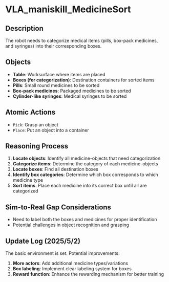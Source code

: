 # VLA_maniskill_MedicineSort

## Description
The robot needs to categorize medical items (pills, box-pack medicines, and syringes) into their corresponding boxes.

## Objects
- **Table**: Worksurface where items are placed
- **Boxes (for categorization)**: Destination containers for sorted items
- **Pills**: Small round medicines to be sorted
- **Box-pack medicines**: Packaged medicines to be sorted
- **Cylinder-like syringes**: Medical syringes to be sorted

## Atomic Actions
- `Pick`: Grasp an object
- `Place`: Put an object into a container

## Reasoning Process
1. **Locate objects**: Identify all medicine-objects that need categorization
2. **Categorize items**: Determine the category of each medicine-objects
3. **Locate boxes**: Find all destination boxes
4. **Identify box categories**: Determine which box corresponds to which medicine type
5. **Sort items**: Place each medicine into its correct box until all are categorized

## Sim-to-Real Gap Considerations
- Need to label both the boxes and medicines for proper identification
- Potential challenges in object recognition and grasping

## Update Log (2025/5/2)
The basic environment is set. Potential improvements:
1. **More actors**: Add additional medicine types/variations
2. **Box labeling**: Implement clear labeling system for boxes
3. **Reward function**: Enhance the rewarding mechanism for better training


